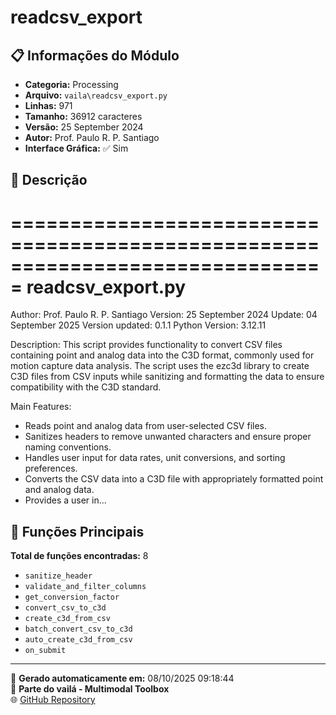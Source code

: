 # readcsv_export

## 📋 Informações do Módulo

- **Categoria:** Processing
- **Arquivo:** `vaila\readcsv_export.py`
- **Linhas:** 971
- **Tamanho:** 36912 caracteres
- **Versão:** 25 September 2024
- **Autor:** Prof. Paulo R. P. Santiago
- **Interface Gráfica:** ✅ Sim

## 📖 Descrição


===============================================================================
readcsv_export.py
===============================================================================
Author: Prof. Paulo R. P. Santiago
Version: 25 September 2024
Update: 04 September 2025
Version updated: 0.1.1
Python Version: 3.12.11

Description:
This script provides functionality to convert CSV files containing point and analog data
into the C3D format, commonly used for motion capture data analysis. The script uses the
ezc3d library to create C3D files from CSV inputs while sanitizing and formatting the data
to ensure compatibility with the C3D standard.

Main Features:
- Reads point and analog data from user-selected CSV files.
- Sanitizes headers to remove unwanted characters and ensure proper naming conventions.
- Handles user input for data rates, unit conversions, and sorting preferences.
- Converts the CSV data into a C3D file with appropriately formatted point and analog data.
- Provides a user in...

## 🔧 Funções Principais

**Total de funções encontradas:** 8

- `sanitize_header`
- `validate_and_filter_columns`
- `get_conversion_factor`
- `convert_csv_to_c3d`
- `create_c3d_from_csv`
- `batch_convert_csv_to_c3d`
- `auto_create_c3d_from_csv`
- `on_submit`




---

📅 **Gerado automaticamente em:** 08/10/2025 09:18:44  
🔗 **Parte do vailá - Multimodal Toolbox**  
🌐 [GitHub Repository](https://github.com/vaila-multimodaltoolbox/vaila)
